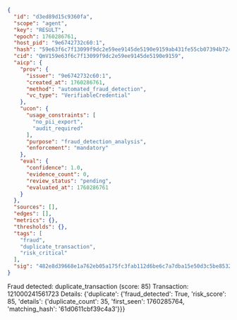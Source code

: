 ```json
{
  "id": "d3ed89d15c9360fa",
  "scope": "agent",
  "key": "RESULT",
  "epoch": 1760286761,
  "host_pid": "9e6742732c60:1",
  "hash": "59e63f6c7f13099f9dc2e59ee9145de5190e9159ab431fe55cb07394b724afce",
  "cid": "QmV159e63f6c7f13099f9dc2e59ee9145de5190e9159",
  "aicp": {
    "prov": {
      "issuer": "9e6742732c60:1",
      "created_at": 1760286761,
      "method": "automated_fraud_detection",
      "vc_type": "VerifiableCredential"
    },
    "ucon": {
      "usage_constraints": [
        "no_pii_export",
        "audit_required"
      ],
      "purpose": "fraud_detection_analysis",
      "enforcement": "mandatory"
    },
    "eval": {
      "confidence": 1.0,
      "evidence_count": 0,
      "review_status": "pending",
      "evaluated_at": 1760286761
    }
  },
  "sources": [],
  "edges": [],
  "metrics": {},
  "thresholds": {},
  "tags": [
    "fraud",
    "duplicate_transaction",
    "risk_critical"
  ],
  "sig": "482e8d39668e1a762eb05a175fc3fab112d6be6c7a7dba15e50d3c5be8532f45"
}
```

Fraud detected: duplicate_transaction (score: 85)
Transaction: 121000241561723
Details: {'duplicate': {'fraud_detected': True, 'risk_score': 85, 'details': {'duplicate_count': 35, 'first_seen': 1760285764, 'matching_hash': '61d0611cbf39c4a3'}}}